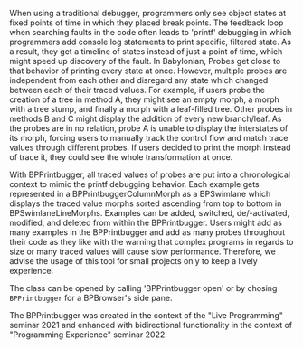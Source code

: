 When using a traditional debugger, programmers only see object states at fixed points of time in which they placed break points. The feedback loop when searching faults in the code often leads to 'printf' debugging in which programmers add console log statements to print specific, filtered state. As a result, they get a timeline of states instead of just a point of time, which might speed up discovery of the fault. In Babylonian, Probes get close to that behavior of printing every state at once. However, multiple probes are independent from each other and disregard any state which changed between each of their traced values. For example, if users probe the creation of a tree in method A, they might see an empty morph, a morph with a tree stump, and finally a morph with a leaf-filled tree. Other probes in methods B and C might display the addition of every new branch/leaf. As the probes are in no relation, probe A is unable to display the interstates of its morph, forcing users to manually track the control flow and match trace values through different probes. If users decided to print the morph instead of trace it, they could see the whole transformation at once.

With BPPrintbugger, all traced values of probes are put into a chronological context to mimic the printf debugging behavior. Each example gets represented in a BPPrintbuggerColumnMorph as a BPSwimlane which displays the traced value morphs sorted ascending from top to bottom in BPSwimlaneLineMorphs. Examples can be added, switched, de/-activated, modified, and deleted from within the BPPrintbugger. Users might add as many examples in the BPPrintbugger and add as many probes throughout their code as they like with the warning that complex programs in regards to size or many traced values will cause slow performance. Therefore, we advise the usage of this tool for small projects only to keep a lively experience.

The class can be opened by calling 'BPPrintbugger open' or by chosing `BPPrintbugger` for a BPBrowser's side pane.

The BPPrintbugger was created in the context of the "Live Programming" seminar 2021 and enhanced with bidirectional functionality in the context of "Programming Experience" seminar 2022.